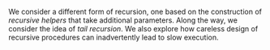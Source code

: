 We consider a different form of recursion, one based on the construction
of <em>recursive helpers</em> that take additional parameters.  Along
the way, we consider the idea of <em>tail recursion</em>.  We also explore
how careless design of recursive procedures can inadvertently lead to slow
execution.
